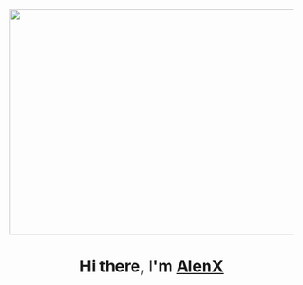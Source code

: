 <div align="center">
  <img width="1400px" height="400px" src="https://miro.medium.com/v2/resize:fit:1000/1*1-qThLZr4SdLZKYlMpDiIA.png"/>
</div>

<h1 align="center"><span class="hi">Hi there, </span><span class="name">I'm</span> <a class="hi" href="https://github.com/Elkhan2003" target="_blank">AlenX</a> 





